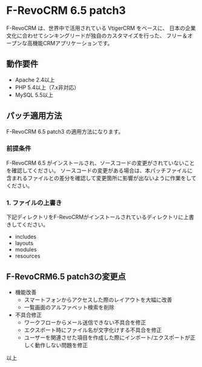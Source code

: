 # F-RevoCRM 6.5 patch3

F-RevoCRM は、世界中で活用されている VtigerCRM をベースに、
日本の企業文化に合わせてシンキングリードが独自のカスタマイズを行った、
フリー＆オープンな高機能CRMアプリケーションです。

## 動作要件
* Apache 2.4以上
* PHP 5.4以上（7.x非対応）
* MySQL 5.5以上

## パッチ適用方法
F-RevoCRM 6.5 patch3 の適用方法になります。

### 前提条件
F-RevoCRM 6.5 がインストールされ、ソースコードの変更がされていないことを確認してください。
ソースコードの変更がある場合は、本パッチファイルに含まれるファイルとの差分を確認して変更箇所に影響が出ないように作業をしてください。

### 1. ファイルの上書き
下記ディレクトリをF-RevoCRMがインストールされているディレクトリに上書きしてください。
* includes
* layouts
* modules
* resources

## F-RevoCRM6.5 patch3の変更点
* 機能改善
  - スマートフォンからアクセスした際のレイアウトを大幅に改善
  - 一覧画面のアルファベット検索を削除
* 不具合修正
  - ワークフローからメール送信できない不具合を修正
  - エクスポート時にファイル名が文字化けする不具合を修正
  - ユーザーを関連させた項目を作成した際にインポート/エクスポートが正しく動作しない問題を修正

以上
